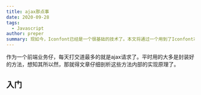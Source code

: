 ```yaml
---
title: ajax那点事
date: 2020-09-28
tags:
  - Javascript
author: preper
summary: 现如今，Iconfont已经是一个很基础的技术了。本文将通过一个用到了Iconfont本质原理的实际需求，深入分析Iconfont。
---
```


作为一个前端业务仔，每天打交道最多的就是ajax请求了。平时用的大多是封装好的方法，想知其所以然，那就得文章仔细剖析这些方法内部的实现原理了。

## 入门


